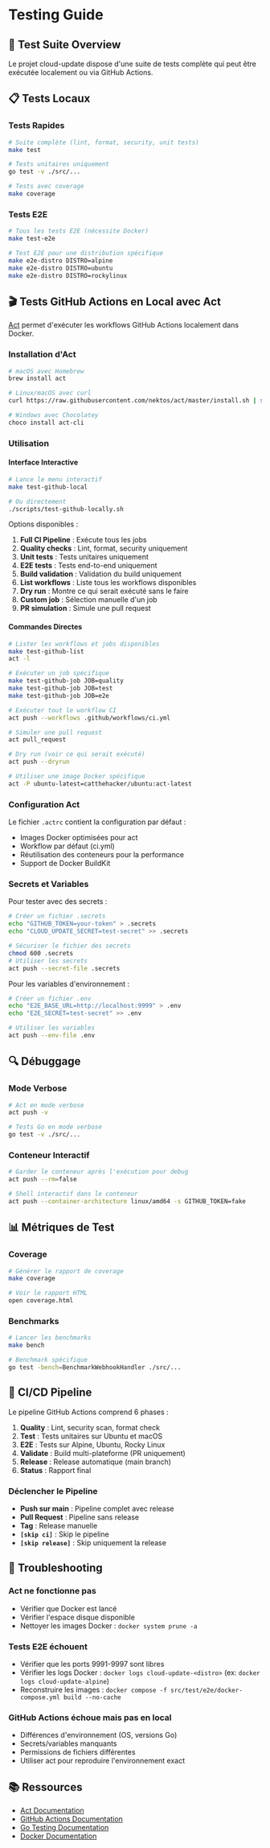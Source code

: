 # Testing Guide

## 🧪 Test Suite Overview

Le projet cloud-update dispose d'une suite de tests complète qui peut être exécutée localement ou via GitHub Actions.

## 📋 Tests Locaux

### Tests Rapides

```bash
# Suite complète (lint, format, security, unit tests)
make test

# Tests unitaires uniquement
go test -v ./src/...

# Tests avec coverage
make coverage
```

### Tests E2E

```bash
# Tous les tests E2E (nécessite Docker)
make test-e2e

# Test E2E pour une distribution spécifique
make e2e-distro DISTRO=alpine
make e2e-distro DISTRO=ubuntu
make e2e-distro DISTRO=rockylinux
```

## 🎬 Tests GitHub Actions en Local avec Act

[Act](https://github.com/nektos/act) permet d'exécuter les workflows GitHub Actions localement dans Docker.

### Installation d'Act

```bash
# macOS avec Homebrew
brew install act

# Linux/macOS avec curl
curl https://raw.githubusercontent.com/nektos/act/master/install.sh | sudo bash

# Windows avec Chocolatey
choco install act-cli
```

### Utilisation

#### Interface Interactive

```bash
# Lance le menu interactif
make test-github-local

# Ou directement
./scripts/test-github-locally.sh
```

Options disponibles :

1. **Full CI Pipeline** : Exécute tous les jobs
2. **Quality checks** : Lint, format, security uniquement
3. **Unit tests** : Tests unitaires uniquement
4. **E2E tests** : Tests end-to-end uniquement
5. **Build validation** : Validation du build uniquement
6. **List workflows** : Liste tous les workflows disponibles
7. **Dry run** : Montre ce qui serait exécuté sans le faire
8. **Custom job** : Sélection manuelle d'un job
9. **PR simulation** : Simule une pull request

#### Commandes Directes

```bash
# Lister les workflows et jobs disponibles
make test-github-list
act -l

# Exécuter un job spécifique
make test-github-job JOB=quality
make test-github-job JOB=test
make test-github-job JOB=e2e

# Exécuter tout le workflow CI
act push --workflows .github/workflows/ci.yml

# Simuler une pull request
act pull_request

# Dry run (voir ce qui serait exécuté)
act push --dryrun

# Utiliser une image Docker spécifique
act -P ubuntu-latest=catthehacker/ubuntu:act-latest
```

### Configuration Act

Le fichier `.actrc` contient la configuration par défaut :

- Images Docker optimisées pour act
- Workflow par défaut (ci.yml)
- Réutilisation des conteneurs pour la performance
- Support de Docker BuildKit

### Secrets et Variables

Pour tester avec des secrets :

```bash
# Créer un fichier .secrets
echo "GITHUB_TOKEN=your-token" > .secrets
echo "CLOUD_UPDATE_SECRET=test-secret" >> .secrets

# Sécuriser le fichier des secrets
chmod 600 .secrets
# Utiliser les secrets
act push --secret-file .secrets
```

Pour les variables d'environnement :

```bash
# Créer un fichier .env
echo "E2E_BASE_URL=http://localhost:9999" > .env
echo "E2E_SECRET=test-secret" >> .env

# Utiliser les variables
act push --env-file .env
```

## 🔍 Débuggage

### Mode Verbose

```bash
# Act en mode verbose
act push -v

# Tests Go en mode verbose
go test -v ./src/...
```

### Conteneur Interactif

```bash
# Garder le conteneur après l'exécution pour debug
act push --rm=false

# Shell interactif dans le conteneur
act push --container-architecture linux/amd64 -s GITHUB_TOKEN=fake
```

## 📊 Métriques de Test

### Coverage

```bash
# Générer le rapport de coverage
make coverage

# Voir le rapport HTML
open coverage.html
```

### Benchmarks

```bash
# Lancer les benchmarks
make bench

# Benchmark spécifique
go test -bench=BenchmarkWebhookHandler ./src/...
```

## 🚀 CI/CD Pipeline

Le pipeline GitHub Actions comprend 6 phases :

1. **Quality** : Lint, security scan, format check
2. **Test** : Tests unitaires sur Ubuntu et macOS
3. **E2E** : Tests sur Alpine, Ubuntu, Rocky Linux
4. **Validate** : Build multi-plateforme (PR uniquement)
5. **Release** : Release automatique (main branch)
6. **Status** : Rapport final

### Déclencher le Pipeline

- **Push sur main** : Pipeline complet avec release
- **Pull Request** : Pipeline sans release
- **Tag** : Release manuelle
- **`[skip ci]`** : Skip le pipeline
- **`[skip release]`** : Skip uniquement la release

## 🐛 Troubleshooting

### Act ne fonctionne pas

- Vérifier que Docker est lancé
- Vérifier l'espace disque disponible
- Nettoyer les images Docker : `docker system prune -a`

### Tests E2E échouent

- Vérifier que les ports 9991-9997 sont libres
- Vérifier les logs Docker : `docker logs cloud-update-<distro>` (ex: `docker logs cloud-update-alpine`)
- Reconstruire les images : `docker compose -f src/test/e2e/docker-compose.yml build --no-cache`

### GitHub Actions échoue mais pas en local

- Différences d'environnement (OS, versions Go)
- Secrets/variables manquants
- Permissions de fichiers différentes
- Utiliser act pour reproduire l'environnement exact

## 📚 Ressources

- [Act Documentation](https://github.com/nektos/act)
- [GitHub Actions Documentation](https://docs.github.com/en/actions)
- [Go Testing Documentation](https://golang.org/pkg/testing/)
- [Docker Documentation](https://docs.docker.com/)
